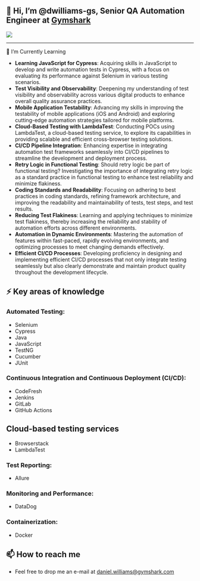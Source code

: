 ## 👋 Hi, I’m @dwilliams-gs, Senior QA Automation Engineer at [Gymshark](https://github.com/gymshark)

<a href="https://github.com/dwilliams-gs">
  <img align="center" src="https://github-readme-stats.vercel.app/api?username=dwilliams-gs&theme=dark" />
</a>

----

🌱 I’m Currently Learning

- **Learning JavaScript for Cypress**: Acquiring skills in JavaScript to develop and write automation tests in Cypress, with a focus on evaluating its performance against Selenium in various testing scenarios.
- **Test Visibility and Observability**: Deepening my understanding of test visibility and observability across various digital products to enhance overall quality assurance practices.
- **Mobile Application Testability**: Advancing my skills in improving the testability of mobile applications (iOS and Android) and exploring cutting-edge automation strategies tailored for mobile platforms.
- **Cloud-Based Testing with LambdaTest**: Conducting POCs using LambdaTest, a cloud-based testing service, to explore its capabilities in providing scalable and efficient cross-browser testing solutions.
- **CI/CD Pipeline Integration**: Enhancing expertise in integrating automation test frameworks seamlessly into CI/CD pipelines to streamline the development and deployment process.
- **Retry Logic in Functional Testing**: Should retry logic be part of functional testing? Investigating the importance of integrating retry logic as a standard practice in functional testing to enhance test reliability and minimize flakiness.
- **Coding Standards and Readability**: Focusing on adhering to best practices in coding standards, refining framework architecture, and improving the readability and maintainability of tests, test steps, and test results.
- **Reducing Test Flakiness**: Learning and applying techniques to minimize test flakiness, thereby increasing the reliability and stability of automation efforts across different environments.
- **Automation in Dynamic Environments**: Mastering the automation of features within fast-paced, rapidly evolving environments, and optimizing processes to meet changing demands effectively.
- **Efficient CI/CD Processes**: Developing proficiency in designing and implementing efficient CI/CD processes that not only integrate testing seamlessly but also clearly demonstrate and maintain product quality throughout the development lifecycle.

## ⚡️ Key areas of knowledge

### Automated Testing:
- Selenium
- Cypress
- Java
- JavaScript
- TestNG
- Cucumber
- JUnit

### Continuous Integration and Continuous Deployment (CI/CD):
- CodeFresh
- Jenkins
- GitLab
- GitHub Actions

## Cloud-based testing services
- Browserstack
- LambdaTest

### Test Reporting:
- Allure

### Monitoring and Performance:
- DataDog

### Containerization:
- Docker

## 📫 How to reach me 
- Feel free to drop me an e-mail at [daniel.williams@gymshark.com](mailto:daniel.williams@gymshark.com)
